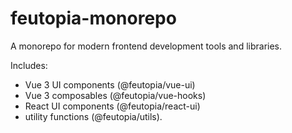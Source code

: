 # feutopia-monorepo

A monorepo for modern frontend development tools and libraries.

Includes:

- Vue 3 UI components (@feutopia/vue-ui)
- Vue 3 composables (@feutopia/vue-hooks)
- React UI components (@feutopia/react-ui)
- utility functions (@feutopia/utils).
